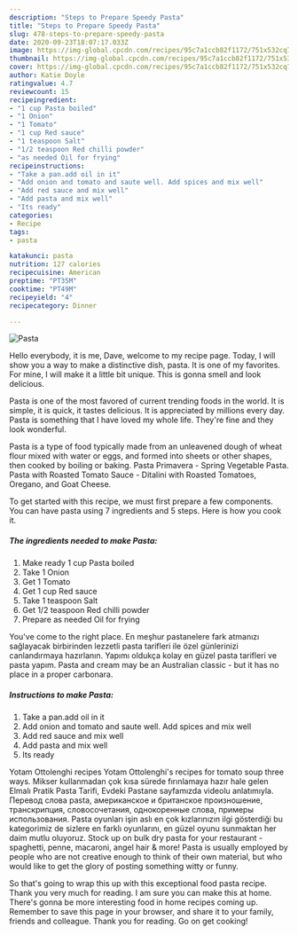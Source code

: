 ```yaml
---
description: "Steps to Prepare Speedy Pasta"
title: "Steps to Prepare Speedy Pasta"
slug: 478-steps-to-prepare-speedy-pasta
date: 2020-09-23T18:07:17.033Z
image: https://img-global.cpcdn.com/recipes/95c7a1ccb82f1172/751x532cq70/pasta-recipe-main-photo.jpg
thumbnail: https://img-global.cpcdn.com/recipes/95c7a1ccb82f1172/751x532cq70/pasta-recipe-main-photo.jpg
cover: https://img-global.cpcdn.com/recipes/95c7a1ccb82f1172/751x532cq70/pasta-recipe-main-photo.jpg
author: Katie Doyle
ratingvalue: 4.7
reviewcount: 15
recipeingredient:
- "1 cup Pasta boiled"
- "1 Onion"
- "1 Tomato"
- "1 cup Red sauce"
- "1 teaspoon Salt"
- "1/2 teaspoon Red chilli powder"
- "as needed Oil for frying"
recipeinstructions:
- "Take a pan.add oil in it"
- "Add onion and tomato and saute well. Add spices and mix well"
- "Add red sauce and mix well"
- "Add pasta and mix well"
- "Its ready"
categories:
- Recipe
tags:
- pasta

katakunci: pasta 
nutrition: 127 calories
recipecuisine: American
preptime: "PT35M"
cooktime: "PT49M"
recipeyield: "4"
recipecategory: Dinner

---
```



![Pasta](https://img-global.cpcdn.com/recipes/95c7a1ccb82f1172/751x532cq70/pasta-recipe-main-photo.jpg)

Hello everybody, it is me, Dave, welcome to my recipe page. Today, I will show you a way to make a distinctive dish, pasta. It is one of my favorites. For mine, I will make it a little bit unique. This is gonna smell and look delicious.

Pasta is one of the most favored of current trending foods in the world. It is simple, it is quick, it tastes delicious. It is appreciated by millions every day. Pasta is something that I have loved my whole life. They're fine and they look wonderful.

Pasta is a type of food typically made from an unleavened dough of wheat flour mixed with water or eggs, and formed into sheets or other shapes, then cooked by boiling or baking. Pasta Primavera - Spring Vegetable Pasta. Pasta with Roasted Tomato Sauce - Ditalini with Roasted Tomatoes, Oregano, and Goat Cheese.


To get started with this recipe, we must first prepare a few components. You can have pasta using 7 ingredients and 5 steps. Here is how you cook it.

<!--inarticleads1-->

##### The ingredients needed to make Pasta:

1. Make ready 1 cup Pasta boiled
1. Take 1 Onion
1. Get 1 Tomato
1. Get 1 cup Red sauce
1. Take 1 teaspoon Salt
1. Get 1/2 teaspoon Red chilli powder
1. Prepare as needed Oil for frying


You&#39;ve come to the right place. En meşhur pastanelere fark atmanızı sağlayacak birbirinden lezzetli pasta tarifleri ile özel günlerinizi canlandırmaya hazırlanın. Yapımı oldukça kolay en güzel pasta tarifleri ve pasta yapım. Pasta and cream may be an Australian classic - but it has no place in a proper carbonara. 

<!--inarticleads2-->

##### Instructions to make Pasta:

1. Take a pan.add oil in it
1. Add onion and tomato and saute well. Add spices and mix well
1. Add red sauce and mix well
1. Add pasta and mix well
1. Its ready


Yotam Ottolenghi recipes Yotam Ottolenghi&#39;s recipes for tomato soup three ways. Mikser kullanmadan çok kısa sürede fırınlamaya hazır hale gelen Elmalı Pratik Pasta Tarifi, Evdeki Pastane sayfamızda videolu anlatımıyla. Перевод слова pasta, американское и британское произношение, транскрипция, словосочетания, однокоренные слова, примеры использования. Pasta oyunları işin aslı en çok kızlarınızın ilgi gösterdiği bu kategorimiz de sizlere en farklı oyunlarını, en güzel oyunu sunmaktan her daim mutlu oluyoruz. Stock up on bulk dry pasta for your restaurant - spaghetti, penne, macaroni, angel hair &amp; more! Pasta is usually employed by people who are not creative enough to think of their own material, but who would like to get the glory of posting something witty or funny. 

So that's going to wrap this up with this exceptional food pasta recipe. Thank you very much for reading. I am sure you can make this at home. There's gonna be more interesting food in home recipes coming up. Remember to save this page in your browser, and share it to your family, friends and colleague. Thank you for reading. Go on get cooking!
